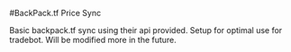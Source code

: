 #BackPack.tf Price Sync

Basic backpack.tf sync using their api provided. Setup for optimal use for tradebot. Will be modified more in the future.
